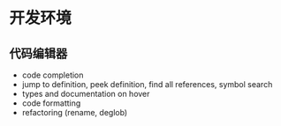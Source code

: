 # 开发环境
## 代码编辑器

- code completion
- jump to definition, peek definition, find all references, symbol search
- types and documentation on hover
- code formatting
- refactoring (rename, deglob)
